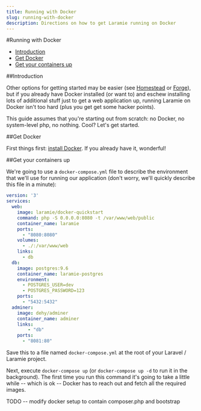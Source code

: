 ```yaml
---
title: Running with Docker
slug: running-with-docker
description: Directions on how to get Laramie running on Docker
---
```


#Running with Docker

- [Introduction](#introduction)
- [Get Docker](#get-docker)
- [Get your containers up](#containers)


<a name="introduction"></a>
##Introduction

Other options for getting started may be easier (see <a href="https://laravel.com/docs/homestead" target="_blank">Homestead</a> or <a href="https://forge.laravel.com/" target="_blank">Forge</a>), but if you already have Docker installed (or want to) and eschew installing lots of additional stuff just to get a web application up, running Laramie on Docker isn't too hard (plus you get get some hacker points).

This guide assumes that you're starting out from scratch: no Docker, no system-level php, no nothing. Cool? Let's get started.


<a name="get-docker"></a>
##Get Docker

First things first: <a href="https://www.docker.com/community-edition#/download" target="_blank">install Docker</a>. If you already have it, wonderful!


<a name="containers"></a>
##Get your containers up

We're going to use a `docker-compose.yml` file to describe the environment that we'll use for running our application (don't worry, we'll quickly describe this file in a minute):

```yaml
version: '3'
services:
  web:
    image: laramie/docker-quickstart
    command: php -S 0.0.0.0:8080 -t /var/www/web/public
    container_name: laramie
    ports:
      - "8080:8080"
    volumes:
      - ./:/var/www/web
    links:
      - db
  db:
    image: postgres:9.6
    container_name: laramie-postgres
    environment:
      - POSTGRES_USER=dev
      - POSTGRES_PASSWORD=123
    ports:
      - "5432:5432"
  adminer:
    image: dehy/adminer
    container_name: adminer
    links:
        - "db"
    ports:
      - "8081:80"
```

Save this to a file named `docker-compose.yml` at the root of your Laravel / Laramie project.

Next, execute `docker-compose up` (or `docker-compose up -d` to run it in the background). The first time you run this command it's going to take a little while -- which is ok -- Docker has to reach out and fetch all the required images.

TODO -- modify docker setup to contain composer.php and bootstrap